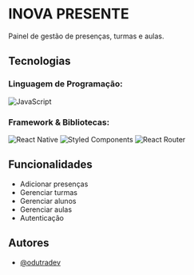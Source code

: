 # INOVA PRESENTE
Painel de gestão de presenças, turmas e aulas.

## Tecnologias
### Linguagem de Programação:
  ![JavaScript](https://img.shields.io/badge/javascript-%23323330.svg?style=for-the-badge&logo=javascript&logoColor=%23F7DF1E)
### Framework & Bibliotecas:
  ![React Native](https://img.shields.io/badge/react_native-%2320232a.svg?style=for-the-badge&logo=react&logoColor=%2361DAFB)
  ![Styled Components](https://img.shields.io/badge/styled--components-DB7093?style=for-the-badge&logo=styled-components&logoColor=white)
  ![React Router](https://img.shields.io/badge/React_Router-CA4245?style=for-the-badge&logo=react-router&logoColor=white)

  
## Funcionalidades

- Adicionar presenças
- Gerenciar turmas
- Gerenciar alunos
- Gerenciar aulas
- Autenticação

## Autores

- [@odutradev](https://www.github.com/odutradev)